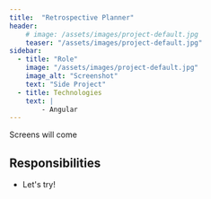 ```yaml
---
title:  "Retrospective Planner"
header:
    # image: /assets/images/project-default.jpg
    teaser: "/assets/images/project-default.jpg"
sidebar:
  - title: "Role"
    image: "/assets/images/project-default.jpg"
    image_alt: "Screenshot"
    text: "Side Project"
  - title: Technologies
    text: | 
        - Angular
---
```


Screens will come

## Responsibilities
- Let's try!